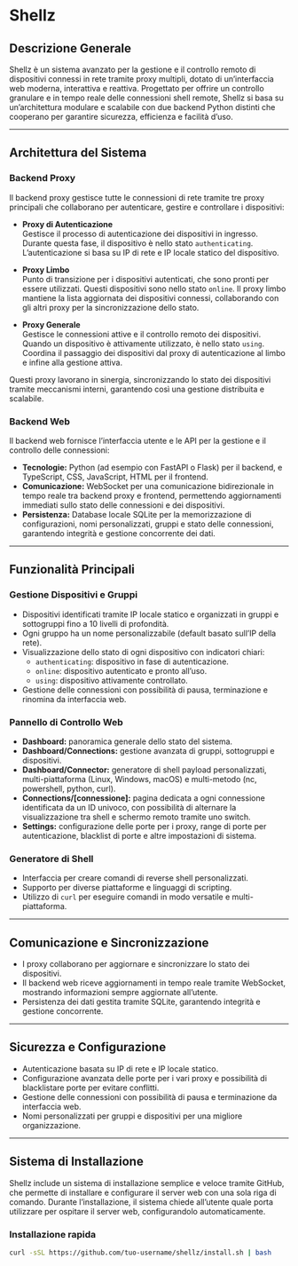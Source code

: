 # Shellz

## Descrizione Generale

Shellz è un sistema avanzato per la gestione e il controllo remoto di dispositivi connessi in rete tramite proxy multipli, dotato di un’interfaccia web moderna, interattiva e reattiva. Progettato per offrire un controllo granulare e in tempo reale delle connessioni shell remote, Shellz si basa su un’architettura modulare e scalabile con due backend Python distinti che cooperano per garantire sicurezza, efficienza e facilità d’uso.

---

## Architettura del Sistema

### Backend Proxy

Il backend proxy gestisce tutte le connessioni di rete tramite tre proxy principali che collaborano per autenticare, gestire e controllare i dispositivi:

- **Proxy di Autenticazione**  
  Gestisce il processo di autenticazione dei dispositivi in ingresso. Durante questa fase, il dispositivo è nello stato `authenticating`. L’autenticazione si basa su IP di rete e IP locale statico del dispositivo.

- **Proxy Limbo**  
  Punto di transizione per i dispositivi autenticati, che sono pronti per essere utilizzati. Questi dispositivi sono nello stato `online`. Il proxy limbo mantiene la lista aggiornata dei dispositivi connessi, collaborando con gli altri proxy per la sincronizzazione dello stato.

- **Proxy Generale**  
  Gestisce le connessioni attive e il controllo remoto dei dispositivi. Quando un dispositivo è attivamente utilizzato, è nello stato `using`. Coordina il passaggio dei dispositivi dal proxy di autenticazione al limbo e infine alla gestione attiva.

Questi proxy lavorano in sinergia, sincronizzando lo stato dei dispositivi tramite meccanismi interni, garantendo così una gestione distribuita e scalabile.

### Backend Web

Il backend web fornisce l’interfaccia utente e le API per la gestione e il controllo delle connessioni:

- **Tecnologie:** Python (ad esempio con FastAPI o Flask) per il backend, e TypeScript, CSS, JavaScript, HTML per il frontend.
- **Comunicazione:** WebSocket per una comunicazione bidirezionale in tempo reale tra backend proxy e frontend, permettendo aggiornamenti immediati sullo stato delle connessioni e dei dispositivi.
- **Persistenza:** Database locale SQLite per la memorizzazione di configurazioni, nomi personalizzati, gruppi e stato delle connessioni, garantendo integrità e gestione concorrente dei dati.

---

## Funzionalità Principali

### Gestione Dispositivi e Gruppi

- Dispositivi identificati tramite IP locale statico e organizzati in gruppi e sottogruppi fino a 10 livelli di profondità.
- Ogni gruppo ha un nome personalizzabile (default basato sull’IP della rete).
- Visualizzazione dello stato di ogni dispositivo con indicatori chiari:
  - `authenticating`: dispositivo in fase di autenticazione.
  - `online`: dispositivo autenticato e pronto all’uso.
  - `using`: dispositivo attivamente controllato.
- Gestione delle connessioni con possibilità di pausa, terminazione e rinomina da interfaccia web.

### Pannello di Controllo Web

- **Dashboard:** panoramica generale dello stato del sistema.
- **Dashboard/Connections:** gestione avanzata di gruppi, sottogruppi e dispositivi.
- **Dashboard/Connector:** generatore di shell payload personalizzati, multi-piattaforma (Linux, Windows, macOS) e multi-metodo (nc, powershell, python, curl).
- **Connections/[connessione]:** pagina dedicata a ogni connessione identificata da un ID univoco, con possibilità di alternare la visualizzazione tra shell e schermo remoto tramite uno switch.
- **Settings:** configurazione delle porte per i proxy, range di porte per autenticazione, blacklist di porte e altre impostazioni di sistema.

### Generatore di Shell

- Interfaccia per creare comandi di reverse shell personalizzati.
- Supporto per diverse piattaforme e linguaggi di scripting.
- Utilizzo di `curl` per eseguire comandi in modo versatile e multi-piattaforma.

---

## Comunicazione e Sincronizzazione

- I proxy collaborano per aggiornare e sincronizzare lo stato dei dispositivi.
- Il backend web riceve aggiornamenti in tempo reale tramite WebSocket, mostrando informazioni sempre aggiornate all’utente.
- Persistenza dei dati gestita tramite SQLite, garantendo integrità e gestione concorrente.

---

## Sicurezza e Configurazione

- Autenticazione basata su IP di rete e IP locale statico.
- Configurazione avanzata delle porte per i vari proxy e possibilità di blacklistare porte per evitare conflitti.
- Gestione delle connessioni con possibilità di pausa e terminazione da interfaccia web.
- Nomi personalizzati per gruppi e dispositivi per una migliore organizzazione.

---

## Sistema di Installazione

Shellz include un sistema di installazione semplice e veloce tramite GitHub, che permette di installare e configurare il server web con una sola riga di comando. Durante l’installazione, il sistema chiede all’utente quale porta utilizzare per ospitare il server web, configurandolo automaticamente.

### Installazione rapida

```bash
curl -sSL https://github.com/tuo-username/shellz/install.sh | bash
